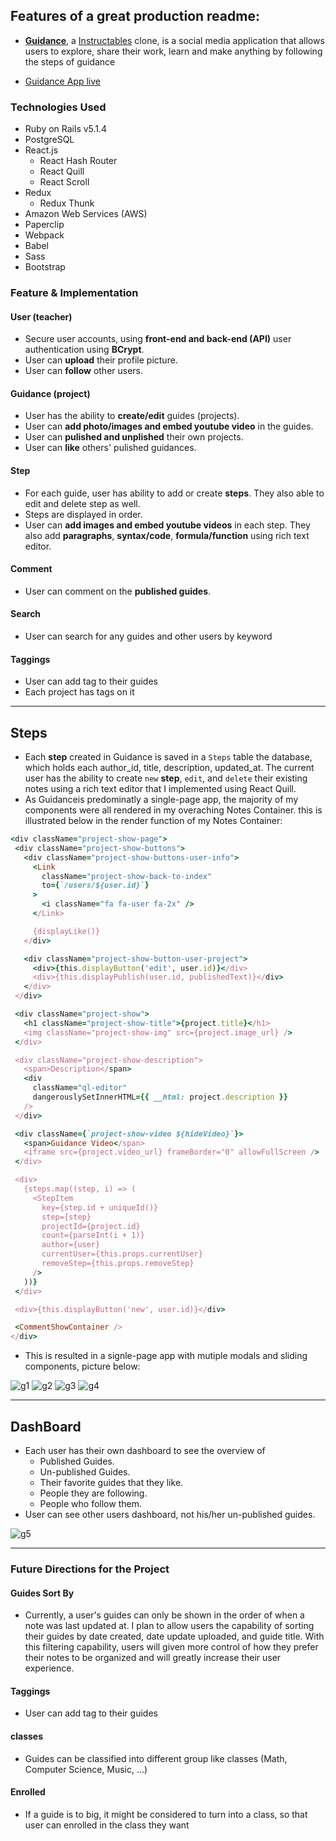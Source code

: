 ## Features of a great production readme:
- **[Guidance](https://guidance-app.herokuapp.com/#/)**, a [Instructables](https://www.instructables.com/) clone, is a social media application that allows users to explore, share their work, learn and make anything by following the steps of guidance

- [Guidance App live](https://guidance-app.herokuapp.com/#/signup)

### Technologies Used
- Ruby on Rails v5.1.4
- PostgreSQL
- React.js
  - React Hash Router
  - React Quill
  - React Scroll
- Redux
  - Redux Thunk
- Amazon Web Services (AWS)
- Paperclip
- Webpack
- Babel
- Sass
- Bootstrap


### Feature & Implementation
#### User (teacher)
- Secure user accounts, using **front-end and back-end (API)** user authentication using **BCrypt**.
- User can **upload** their profile picture.
- User can **follow** other users.

#### Guidance (project)
- User has the ability to **create/edit** guides (projects).
- User can **add photo/images and embed youtube video** in the guides.
- User can **pulished and unplished** their own projects.
- User can **like** others' pulished guidances.

#### Step
- For each guide, user has ability to add or create **steps**. They also able to edit and delete step as well.
- Steps are displayed in order.
- User can **add images and embed youtube videos** in each step. They also add **paragraphs**, **syntax/code**, **formula/function** using rich text editor.

#### Comment
- User can comment on the **published guides**.

#### Search
- User can search for any guides and other users by keyword

#### Taggings
- User can add tag to their guides
- Each project has tags on it


----------
## Steps
- Each **step** created in Guidance is saved in a `Steps` table the database, which holds each author_id, title, description, updated_at. The current user has the ability to create `new` **step**, `edit`, and `delete` their existing notes using a rich text editor that I implemented using React Quill.
- As Guidanceis predominatly a single-page app, the majority of my components were all rendered in my overaching Notes Container. this is illustrated below in the render function of my Notes Container:

```ruby
<div className="project-show-page">
 <div className="project-show-buttons">
   <div className="project-show-buttons-user-info">
     <Link
       className="project-show-back-to-index"
       to={`/users/${user.id}`}
     >
       <i className="fa fa-user fa-2x" />
     </Link>

     {displayLike()}
   </div>

   <div className="project-show-button-user-project">
     <div>{this.displayButton('edit', user.id)}</div>
     <div>{this.displayPublish(user.id, publishedText)}</div>
   </div>
 </div>

 <div className="project-show">
   <h1 className="project-show-title">{project.title}</h1>
   <img className="project-show-img" src={project.image_url} />
 </div>

 <div className="project-show-description">
   <span>Description</span>
   <div
     className="ql-editor"
     dangerouslySetInnerHTML={{ __html: project.description }}
   />
 </div>

 <div className={`project-show-video ${hideVideo}`}>
   <span>Guidance Video</span>
   <iframe src={project.video_url} frameBorder="0" allowFullScreen />
 </div>

 <div>
   {steps.map((step, i) => (
     <StepItem
       key={step.id + uniqueId()}
       step={step}
       projectId={project.id}
       count={parseInt(i + 1)}
       author={user}
       currentUser={this.props.currentUser}
       removeStep={this.props.removeStep}
     />
   ))}
 </div>

 <div>{this.displayButton('new', user.id)}</div>

 <CommentShowContainer />
</div>
```

- This is resulted in a signle-page app with mutiple modals and sliding components, picture below:

![g1](docs/g1.png)
![g2](docs/g2.png)
![g3](docs/g3.png)
![g4](docs/g4.png)


------
## DashBoard

- Each user has their own dashboard to see the overview of
  - Published Guides.
  - Un-published Guides.
  - Their favorite guides that they like.
  - People they are following.
  - People who follow them.
- User can see other users dashboard, not his/her un-published guides.

![g5](docs/g5.png)


------

### Future Directions for the Project

#### Guides Sort By
- Currently, a user's guides can only be shown in the order of when a note was last updated at. I plan to allow users the capability of sorting their guides by date created, date update uploaded, and guide title. With this filtering capability, users will given more control of how they prefer their notes to be organized and will greatly increase their user experience.


#### Taggings
- User can add tag to their guides


#### classes
- Guides can be classified into different group like classes (Math, Computer Science, Music, ...)


#### Enrolled
- If a guide is to big, it might be considered to turn into a class, so that user can enrolled in the class they want
